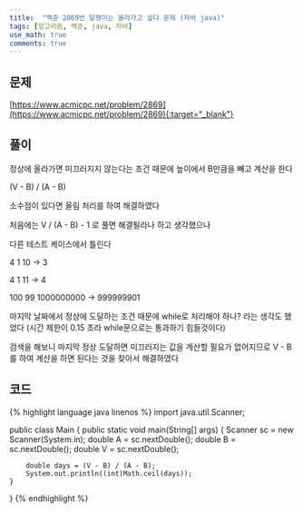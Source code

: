 ```yaml
---
title:  "백준 2869번 달팽이는 올라가고 싶다 문제 (자바 java)"
tags: [알고리즘, 백준, java, 자바]
use_math: true
comments: true
---
```


## 문제

[https://www.acmicpc.net/problem/2869](https://www.acmicpc.net/problem/2869){:target="_blank"}

## 풀이

정상에 올라가면 미끄러지지 않는다는 조건 때문에 높이에서 B만큼을 빼고 계산을 한다

(V - B) / (A - B)

소수점이 있다면 올림 처리를 하여 해결하였다

처음에는 V / (A - B) - 1 로 풀면 해결될라나 하고 생각했으나

다른 테스트 케이스에서 틀린다

4 1 10 → 3

4 1 11 → 4

100 99 1000000000 → 999999901

마지막 날짜에서 정상에 도달하는 조건 때문에 while로 처리해야 하나? 라는 생각도 했었다 (시간 제한이 0.15 초라 while문으로는 통과하기 힘들것이다)

검색을 해보니 마지막 정상 도달하면 미끄러지는 값을 계산할 필요가 없어지므로 V - B를 하여 계산을 하면 된다는 것을 찾아서 해결하였다

## 코드

{% highlight language java linenos %}
import java.util.Scanner;

public class Main {
    public static void main(String[] args) {
        Scanner sc = new Scanner(System.in);
        double A = sc.nextDouble();
        double B = sc.nextDouble();
        double V = sc.nextDouble();

        double days = (V - B) / (A - B);
        System.out.println((int)Math.ceil(days));
    }
}
{% endhighlight %}

